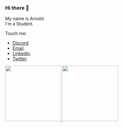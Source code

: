 ### Hi there 👋

<!-- **AprilArn/AprilArn** is a ✨ _special_ ✨ repository because its `README.md` (this file) appears on your GitHub profile. -->
My name is Arnold.<br>
I'm a Student.<br>

Touch me:
- [Discord](599247125318205440).
- [Email](urjelarnoldb@gmail.com).
- [LinkedIn](https://www.linkedin.com/in/urjelarnoldbenamen/).
- [Twitter](https://twitter.com/AprilArn).

<p align="left">
<a href="https://github.com/AprilArn">
  <img height="180em" src="https://github-readme-stats-eight-theta.vercel.app/api?username=AprilArn&show_icons=true&theme=algolia&include_all_commits=true&count_private=true"/>
  <img height="180em" src="https://github-readme-stats-eight-theta.vercel.app/api/top-langs/?username=AprilArn&layout=compact&theme=algolia"/>
</a>
</p>
